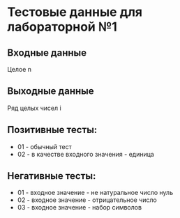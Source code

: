 # Тестовые данные для лабораторной №1

## Входные данные
Целое n

## Выходные данные
Ряд целых чисел i

## Позитивные тесты:
- 01 - обычный тест
- 02 - в качестве входного значения - единица

## Негативные тесты:
- 01 - входное значение - не натуральное число нуль
- 02 - входное значение - отрицательное число
- 03 - входное значение - набор символов
